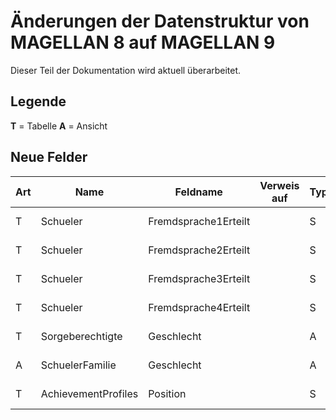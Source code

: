 # Änderungen der Datenstruktur von MAGELLAN 8 auf MAGELLAN 9

Dieser Teil der Dokumentation wird aktuell überarbeitet.

## Legende

**T** = Tabelle
**A** = Ansicht

## Neue Felder

Art | Name                   | Feldname             | Verweis auf      | Typ | Grösse | Position
--- | ---------------------- | -------------------- | ---------------- | --- | ------ | --------
T   | Schueler               | Fremdsprache1Erteilt |                  | S   |        | POSITION 124
T   | Schueler               | Fremdsprache2Erteilt |                  | S   |        | POSITION 131
T   | Schueler               | Fremdsprache3Erteilt |                  | S   |        | POSITION 138
T   | Schueler               | Fremdsprache4Erteilt |                  | S   |        | POSITION 145
T   | Sorgeberechtigte       | Geschlecht           |                  | A   | 1      | POSITION 17
A   | SchuelerFamilie        | Geschlecht           |                  | A   | 1      | POSITION 24
T   | AchievementProfiles    | Position             |                  | S   |        | POSITION 15
